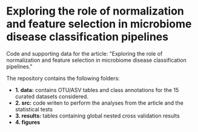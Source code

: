 # Exploring the role of normalization and feature selection in microbiome disease classification pipelines
Code and supporting data for the article: "Exploring the role of normalization and feature selection in microbiome disease classification pipelines."

The repository contains the following folders:

* **1. data:** contains OTU/ASV tables and class annotations for the 15 curated datasets considered.
* **2. src:** code writen to perform the analyses from the article and the statistical tests
* **3. results:** tables containing global nested cross validation results
* **4. figures**






